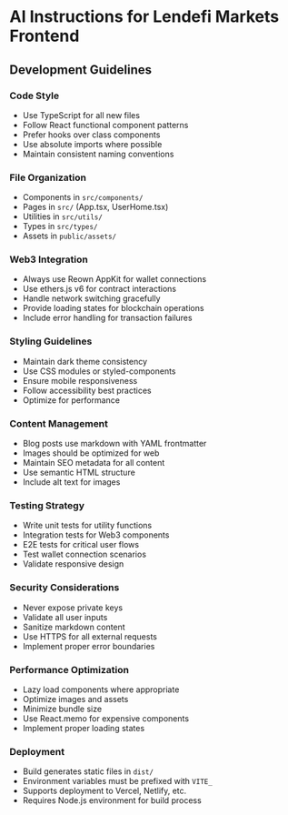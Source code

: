 # AI Instructions for Lendefi Markets Frontend

## Development Guidelines

### Code Style
- Use TypeScript for all new files
- Follow React functional component patterns
- Prefer hooks over class components
- Use absolute imports where possible
- Maintain consistent naming conventions

### File Organization
- Components in `src/components/`
- Pages in `src/` (App.tsx, UserHome.tsx)
- Utilities in `src/utils/`
- Types in `src/types/`
- Assets in `public/assets/`

### Web3 Integration
- Always use Reown AppKit for wallet connections
- Use ethers.js v6 for contract interactions
- Handle network switching gracefully
- Provide loading states for blockchain operations
- Include error handling for transaction failures

### Styling Guidelines
- Maintain dark theme consistency
- Use CSS modules or styled-components
- Ensure mobile responsiveness
- Follow accessibility best practices
- Optimize for performance

### Content Management
- Blog posts use markdown with YAML frontmatter
- Images should be optimized for web
- Maintain SEO metadata for all content
- Use semantic HTML structure
- Include alt text for images

### Testing Strategy
- Write unit tests for utility functions
- Integration tests for Web3 components
- E2E tests for critical user flows
- Test wallet connection scenarios
- Validate responsive design

### Security Considerations
- Never expose private keys
- Validate all user inputs
- Sanitize markdown content
- Use HTTPS for all external requests
- Implement proper error boundaries

### Performance Optimization
- Lazy load components where appropriate
- Optimize images and assets
- Minimize bundle size
- Use React.memo for expensive components
- Implement proper loading states

### Deployment
- Build generates static files in `dist/`
- Environment variables must be prefixed with `VITE_`
- Supports deployment to Vercel, Netlify, etc.
- Requires Node.js environment for build process